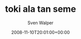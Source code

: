 ---
title: 'toki ala tan seme'
posts: 5
hash: 't988'
author: 'Sven Walper'
date: 2008-11-10T20:01:00+00:00
sources:
  - http://forums.tokipona.org/viewtopic.php%3Ft=988.html
---